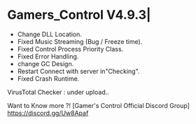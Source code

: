 # Gamers_Control V4.9.3|

- Change DLL Location.
- Fixed Music Streaming (Bug / Freeze time).
- Fixed Control Process Priority Class.
- Fixed Error Handling.
- change GC Design.
- Restart Connect with server in"Checking".
- Fixed Crash Runtime.

VirusTotal Checker : under upload..

Want to Know more ?! [Gamer's Control Official Discord Group]
https://discord.gg/Uw8Apaf
